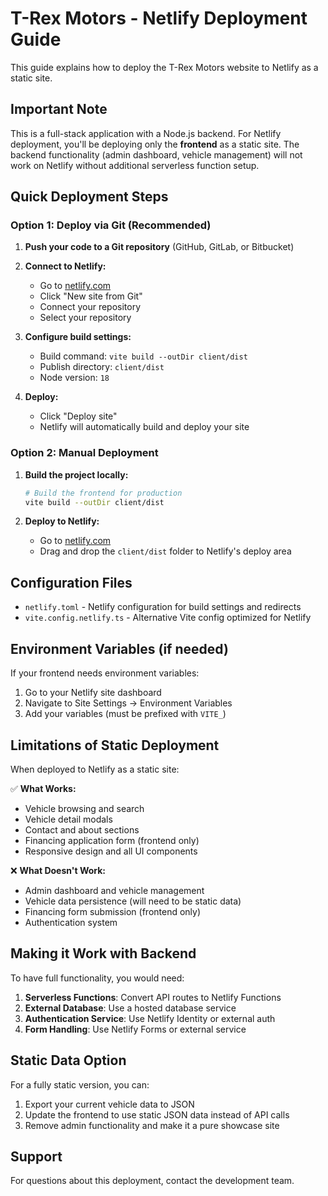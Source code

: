 # T-Rex Motors - Netlify Deployment Guide

This guide explains how to deploy the T-Rex Motors website to Netlify as a static site.

## Important Note

This is a full-stack application with a Node.js backend. For Netlify deployment, you'll be deploying only the **frontend** as a static site. The backend functionality (admin dashboard, vehicle management) will not work on Netlify without additional serverless function setup.

## Quick Deployment Steps

### Option 1: Deploy via Git (Recommended)

1. **Push your code to a Git repository** (GitHub, GitLab, or Bitbucket)

2. **Connect to Netlify:**
   - Go to [netlify.com](https://netlify.com)
   - Click "New site from Git"
   - Connect your repository
   - Select your repository

3. **Configure build settings:**
   - Build command: `vite build --outDir client/dist`
   - Publish directory: `client/dist`
   - Node version: `18`

4. **Deploy:**
   - Click "Deploy site"
   - Netlify will automatically build and deploy your site

### Option 2: Manual Deployment

1. **Build the project locally:**
   ```bash
   # Build the frontend for production
   vite build --outDir client/dist
   ```

2. **Deploy to Netlify:**
   - Go to [netlify.com](https://netlify.com)
   - Drag and drop the `client/dist` folder to Netlify's deploy area

## Configuration Files

- `netlify.toml` - Netlify configuration for build settings and redirects
- `vite.config.netlify.ts` - Alternative Vite config optimized for Netlify

## Environment Variables (if needed)

If your frontend needs environment variables:

1. Go to your Netlify site dashboard
2. Navigate to Site Settings → Environment Variables
3. Add your variables (must be prefixed with `VITE_`)

## Limitations of Static Deployment

When deployed to Netlify as a static site:

✅ **What Works:**
- Vehicle browsing and search
- Vehicle detail modals
- Contact and about sections
- Financing application form (frontend only)
- Responsive design and all UI components

❌ **What Doesn't Work:**
- Admin dashboard and vehicle management
- Vehicle data persistence (will need to be static data)
- Financing form submission (frontend only)
- Authentication system

## Making it Work with Backend

To have full functionality, you would need:

1. **Serverless Functions**: Convert API routes to Netlify Functions
2. **External Database**: Use a hosted database service
3. **Authentication Service**: Use Netlify Identity or external auth
4. **Form Handling**: Use Netlify Forms or external service

## Static Data Option

For a fully static version, you can:

1. Export your current vehicle data to JSON
2. Update the frontend to use static JSON data instead of API calls
3. Remove admin functionality and make it a pure showcase site

## Support

For questions about this deployment, contact the development team.